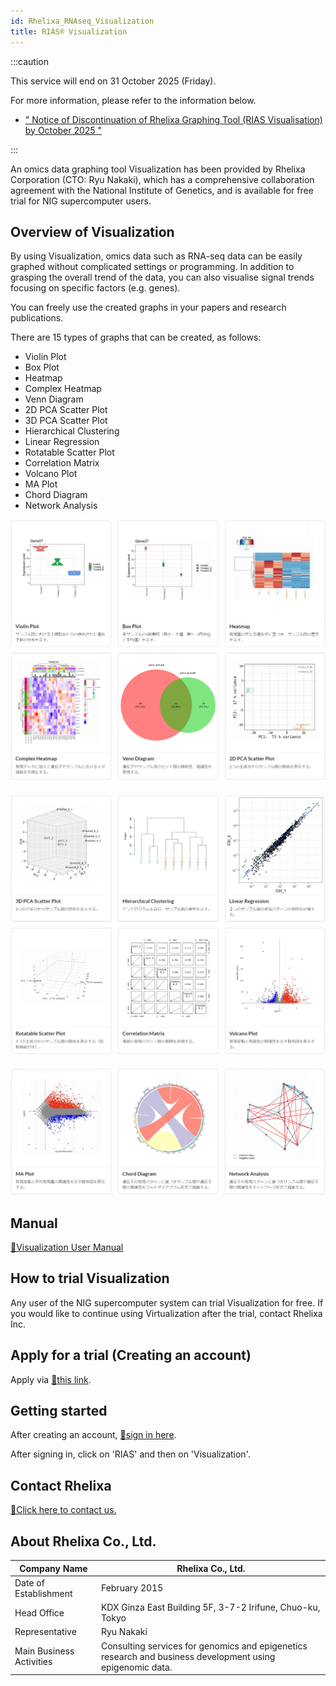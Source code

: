 ```yaml
---
id: Rhelixa_RNAseq_Visualization
title: RIAS®️ Visualization
---
```


:::caution

This service will end on 31 October 2025 (Friday).

For more information, please refer to the information below.
- [" Notice of Discontinuation of Rhelixa Graphing Tool (RIAS Visualisation) by October 2025 "](/blog/2025-09-29-news_Rhelixa-rias-visualisation-end-october-2025)

:::


An omics data graphing tool Visualization has been provided by Rhelixa Corporation (CTO: Ryu Nakaki), which has a comprehensive collaboration agreement with the National Institute of Genetics, and is available for free trial for NIG supercomputer users.


## Overview of Visualization

By using Visualization, omics data such as RNA-seq data can be easily graphed without complicated settings or programming. In addition to grasping the overall trend of the data, you can also visualise signal trends focusing on specific factors (e.g. genes).

You can freely use the created graphs in your papers and research publications.

There are 15 types of graphs that can be created, as follows:
- Violin Plot 
- Box Plot
- Heatmap
- Complex Heatmap
- Venn Diagram 
- 2D PCA Scatter Plot
- 3D PCA Scatter Plot
- Hierarchical Clustering
- Linear Regression
- Rotatable Scatter Plot
- Correlation Matrix
- Volcano Plot
- MA Plot
- Chord Diagram
- Network Analysis

![](Rhelixa_RNAseq_visu_1.png)

![](Rhelixa_RNAseq_visu_2.png)

![](Rhelixa_RNAseq_visu_3.png)


## Manual

[&#x1f517;Visualization User Manual](https://notepm.jp/sharing/e653b342-8932-42c3-b504-25d12361eb9c)


## How to trial Visualization

Any user of the NIG supercomputer system can trial Visualization for free. If you would like to continue using Virtualization after the trial, contact Rhelixa Inc.


## Apply for a trial (Creating an account)

Apply via [&#x1f517;this link](https://form.jotform.com/232914192808460).


## Getting started

After creating an account, [&#x1f517;sign in here](https://rias.rhelixa.com/users/sign_in).

After signing in, click on 'RIAS' and then on 'Visualization'.


## Contact Rhelixa

[&#x1f517;Click here to contact us.](https://form.jotform.com/231092619050449)


## About Rhelixa Co., Ltd.

|Company Name            |Rhelixa Co., Ltd.                                        |
|------------------------|---------------------------------------------------------|
|Date of Establishment   |February 2015                                            |
|Head Office             |KDX Ginza East Building 5F, 3-7-2 Irifune, Chuo-ku, Tokyo|
|Representative          |Ryu Nakaki                                               |
|Main Business Activities|Consulting services for genomics and epigenetics research and business development using epigenomic data. |
